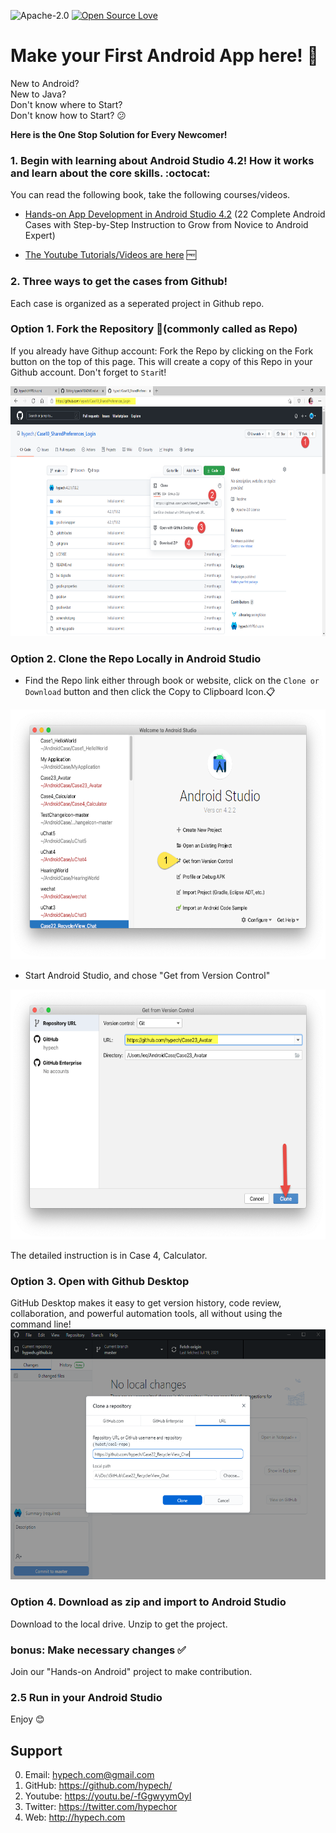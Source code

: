 ![Apache-2.0](https://img.shields.io/badge/license-Apache-blue)  [![Open Source Love](https://badges.frapsoft.com/os/v1/open-source.png?v=103)](https://github.com/ellerbrock/open-source-badges/)

# Make your First Android App here! :tada:

New to Android?  
New to Java?  
Don't know where to Start?  
Don't know how to Start? :confused:  

**Here is the One Stop Solution for Every Newcomer!**

### 1. Begin with learning about Android Studio 4.2! How it works and learn about the core skills. :octocat:

You can read the following book, take the following courses/videos.
* [Hands-on App Development in Android Studio 4.2](https://www.amazon.com/gp/product/B096TL8VMP) (22 Complete Android Cases with Step-by-Step Instruction to Grow from Novice to Android Expert)

* [The Youtube Tutorials/Videos are here](https://youtu.be/-fGgwyymOyI) :free:

### 2. **Three ways** to get the cases from Github!

Each case is organized as a seperated project in Github repo. 

### Option 1. Fork the Repository :fork_and_knife:(commonly called as Repo)
If you already have Githup account: Fork the Repo by clicking on the Fork button on the top of this page. This will create a copy of this Repo in your Github account.
Don't forget to `Star`it!

<img src="fork.png" height="400" alt="Screenshot"/> 


### Option 2. Clone the Repo Locally in Android Studio

* Find the Repo link either through book or website, click on the `Clone or Download` button and then click the Copy to Clipboard Icon.:clipboard:
<img src="git.png" height="400" alt="Screenshot"/> 

* Start Android Studio, and chose "Get from Version Control"
<img src="git2.png" height="400" alt="Screenshot"/> 

The detailed instruction is in Case 4, Calculator.

### Option 3. Open with Github Desktop
GitHub Desktop makes it easy to get version history, code review, collaboration, and powerful automation tools, all without using the command line!
<img src="githubdesktop.png" height="400" alt="Screenshot"/> 

### Option 4. Download as zip and import to Android Studio
Download to the local drive. Unzip to get the project. 

### bonus: Make necessary changes :white_check_mark:
Join our "Hands-on Android" project to make contribution. 

### 2.5 Run in your Android Studio

Enjoy :blush:

Support
-------
0. Email: hypech.com@gmail.com
1. GitHub: https://github.com/hypech/
2. Youtube: https://youtu.be/-fGgwyymOyI
3. Twitter: https://twitter.com/hypechor
4. Web: http://hypech.com
